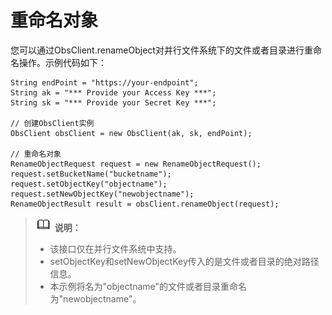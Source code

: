 # 重命名对象<a name="ZH-CN_TOPIC_0193596304"></a>

您可以通过ObsClient.renameObject对并行文件系统下的文件或者目录进行重命名操作。示例代码如下：

```
String endPoint = "https://your-endpoint";
String ak = "*** Provide your Access Key ***";
String sk = "*** Provide your Secret Key ***";

// 创建ObsClient实例
ObsClient obsClient = new ObsClient(ak, sk, endPoint);

// 重命名对象
RenameObjectRequest request = new RenameObjectRequest();
request.setBucketName("bucketname");
request.setObjectKey("objectname");
request.setNewObjectKey("newobjectname");
RenameObjectResult result = obsClient.renameObject(request);
```

>![](public_sys-resources/icon-note.gif) **说明：**   
>-   该接口仅在并行文件系统中支持。  
>-   setObjectKey和setNewObjectKey传入的是文件或者目录的绝对路径信息。  
>-   本示例将名为"objectname"的文件或者目录重命名为"newobjectname"。  

